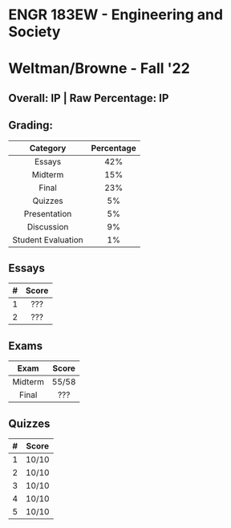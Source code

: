 # ENGR 183EW - Engineering and Society

# Weltman/Browne - Fall '22

## Overall: IP | Raw Percentage: IP

## Grading:

|      Category      | Percentage |
| :----------------: | :--------: |
|       Essays       |    42%     |
|      Midterm       |    15%     |
|       Final        |    23%     |
|      Quizzes       |     5%     |
|    Presentation    |     5%     |
|     Discussion     |     9%     |
| Student Evaluation |     1%     |

## Essays

|  #   | Score |
| :--: | :---: |
|  1   |  ???  |
|  2   |  ???  |

## Exams

|  Exam   | Score |
| :-----: | :---: |
| Midterm | 55/58 |
|  Final  |  ???  |

## Quizzes

|  #   | Score |
| :--: | :---: |
|  1   | 10/10 |
|  2   | 10/10 |
|  3   | 10/10 |
|  4   | 10/10 |
|  5   | 10/10 |
